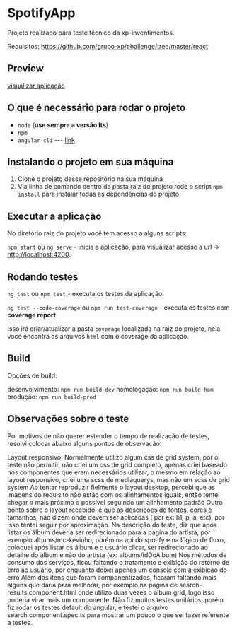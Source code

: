 # SpotifyApp

Projeto realizado para teste técnico da xp-inventimentos.

Requisitos:
https://github.com/grupo-xp/challenge/tree/master/react

## Preview
[visualizar aplicação](http://www.juhdobbin.com/teste-xp/)

## O que é necessário para rodar o projeto

- `node` (<b>use sempre a versão lts</b>)
- `npm`
- `angular-cli` --- [link](https://angular.io/guide/setup-local)

## Instalando o projeto em sua máquina

1. Clone o projeto desse repositório na sua máquina
2. Via linha de comando dentro da pasta raiz do projeto rode o script `npm install` para instalar todas as dependências do projeto

## Executar a aplicação

No diretório raiz do projeto você tem acesso a alguns scripts:

`npm start` ou `ng serve` - inicia a aplicação, para visualizar acesse a url -> [http://localhost:4200](http://localhost:4200).




## Rodando testes

`ng test` ou `npm test` - executa os testes da aplicação.

`ng test --code-coverage` ou `npm run test-coverage` - executa os testes com <b>coverage report</b>

Isso irá criar/atualizar a pasta `coverage` localizada na raiz do projeto, nela você encontra os arquivos `html` com o coverage da aplicação.

## Build
Opções de build:

desenvolvimento: `npm run build-dev` 
homologação: `npm run build-hom` 
produção: `npm run build-prod` 


## Observações sobre o teste

Por motivos de não querer estender o tempo de realização de testes, resolvi colocar abaixo alguns pontos de observação:

Layout responsivo: Normalmente utilizo algum css de grid system, por o teste não permitir, não criei um css de grid completo, apenas criei baseado nos componentes que eram necessários utilizar, o mesmo em relação ao layout responsivo, criei uma scss de mediaquerys, mas não um scss de grid system
Ao tentar reproduzir fielmente o layout desktop, percebi que as imagens do requisito não estão com os alinhamentos iguais, então tentei chegar o mais próximo o possível seguindo um alinhamento padrão
Outro ponto sobre o layout recebido, é que as descrições de fontes, cores e tamanhos, não dizem onde devem ser aplicadas ( por ex: h1, p, a, etc), por isso tentei seguir por aproximação.
Na descrição do teste, diz que após listar os álbum deveria ser redirecionado para a página do artista, por exemplo albums/mc-kevinho, porém na api do spotify e na lógico de fluxo, coloquei após listar os álbum e o usuário clicar, ser redirecionado ao detalhe do álbum e não do artista (ex: albums/idDoAlbum)
Nos métodos de consumo dos serviços, ficou faltando o tratamento e exibição do retorno de erro ao usuário, por enquanto deixei apenas um console com a exibição do erro
Além dos itens que foram componentizados, ficaram faltando mais alguns que daria para melhorar, por exemplo na página de search-results.component.html onde utilizo duas vezes o álbum grid, logo isso poderia virar mais um componente.
Não fiz muitos testes unitários, porém fiz rodar os testes default do angular, e testei o arquivo search.component.spec.ts para mostrar um pouco o que sei fazer referente a testes.
